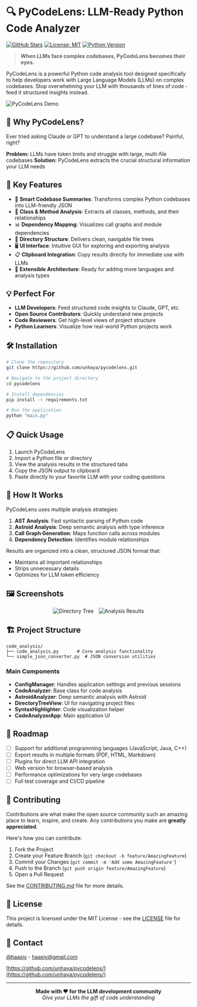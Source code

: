 # 🔍 PyCodeLens: LLM-Ready Python Code Analyzer

[![GitHub Stars](https://img.shields.io/github/stars/unhaya/pycodelens?style=social)](https://github.com/unhaya/pycodelens)
[![License: MIT](https://img.shields.io/badge/License-MIT-yellow.svg)](https://opensource.org/licenses/MIT)
[![Python Version](https://img.shields.io/badge/python-3.12%2B-blue)](https://www.python.org/downloads/)

> **When LLMs face complex codebases, PyCodeLens becomes their eyes.**

PyCodeLens is a powerful Python code analysis tool designed specifically to help developers work with Large Language Models (LLMs) on complex codebases. Stop overwhelming your LLM with thousands of lines of code - feed it structured insights instead.

![PyCodeLens Demo](https://via.placeholder.com/800x400?text=PyCodeLens+Demo)

## 🌟 Why PyCodeLens?

Ever tried asking Claude or GPT to understand a large codebase? Painful, right?

**Problem:** LLMs have token limits and struggle with large, multi-file codebases
**Solution:** PyCodeLens extracts the crucial structural information your LLM needs

## 🚀 Key Features

- 🔄 **Smart Codebase Summaries**: Transforms complex Python codebases into LLM-friendly JSON
- 🧩 **Class & Method Analysis**: Extracts all classes, methods, and their relationships
- 📊 **Dependency Mapping**: Visualizes call graphs and module dependencies
- 🌲 **Directory Structure**: Delivers clean, navigable file trees
- 🖥️ **UI Interface**: Intuitive GUI for exploring and exporting analysis
- 📋 **Clipboard Integration**: Copy results directly for immediate use with LLMs
- 🔌 **Extensible Architecture**: Ready for adding more languages and analysis types

## 💡 Perfect For

- **LLM Developers**: Feed structured code insights to Claude, GPT, etc.
- **Open Source Contributors**: Quickly understand new projects
- **Code Reviewers**: Get high-level views of project structure
- **Python Learners**: Visualize how real-world Python projects work

## 🛠️ Installation

```bash
# Clone the repository
git clone https://github.com/unhaya/pycodelens.git

# Navigate to the project directory
cd pycodelens

# Install dependencies
pip install -r requirements.txt

# Run the application
python "main.py"
```

## 📋 Quick Usage

1. Launch PyCodeLens
2. Import a Python file or directory
3. View the analysis results in the structured tabs
4. Copy the JSON output to clipboard
5. Paste directly to your favorite LLM with your coding questions

## 🔮 How It Works

PyCodeLens uses multiple analysis strategies:

1. **AST Analysis**: Fast syntactic parsing of Python code
2. **Astroid Analysis**: Deep semantic analysis with type inference
3. **Call Graph Generation**: Maps function calls across modules
4. **Dependency Detection**: Identifies module relationships

Results are organized into a clean, structured JSON format that:
- Maintains all important relationships
- Strips unnecessary details
- Optimizes for LLM token efficiency

## 🖼️ Screenshots

<div align="center">
  <img src="https://via.placeholder.com/400x250?text=Directory+Tree" alt="Directory Tree" style="margin-right:10px"/>
  <img src="https://via.placeholder.com/400x250?text=Analysis+Results" alt="Analysis Results"/>
</div>

## 🏗️ Project Structure

```
code_analysis/
├── code_analysis.py       # Core analysis functionality
└── simple_json_converter.py  # JSON conversion utilities
```

### Main Components

- **ConfigManager**: Handles application settings and previous sessions
- **CodeAnalyzer**: Base class for code analysis
- **AstroidAnalyzer**: Deep semantic analysis with Astroid
- **DirectoryTreeView**: UI for navigating project files
- **SyntaxHighlighter**: Code visualization helper
- **CodeAnalyzerApp**: Main application UI

## 🚀 Roadmap

- [ ] Support for additional programming languages (JavaScript, Java, C++)
- [ ] Export results in multiple formats (PDF, HTML, Markdown)
- [ ] Plugins for direct LLM API integration
- [ ] Web version for browser-based analysis
- [ ] Performance optimizations for very large codebases
- [ ] Full test coverage and CI/CD pipeline

## 👥 Contributing

Contributions are what make the open source community such an amazing place to learn, inspire, and create. Any contributions you make are **greatly appreciated**.

Here's how you can contribute:

1. Fork the Project
2. Create your Feature Branch (`git checkout -b feature/AmazingFeature`)
3. Commit your Changes (`git commit -m 'Add some AmazingFeature'`)
4. Push to the Branch (`git push origin feature/AmazingFeature`)
5. Open a Pull Request

See the [CONTRIBUTING.md](CONTRIBUTING.md) file for more details.

## 📜 License

This project is licensed under the MIT License - see the [LICENSE](license.txt) file for details.

## 💌 Contact

[@haasiy](https://x.com/haassiy) - haasiy@gmail.com

[https://github.com/unhaya/pycodelens/](https://github.com/unhaya/pycodelens/)

---

<p align="center">
  <b>Made with ❤️ for the LLM development community</b><br>
  <i>Give your LLMs the gift of code understanding</i>
</p>
